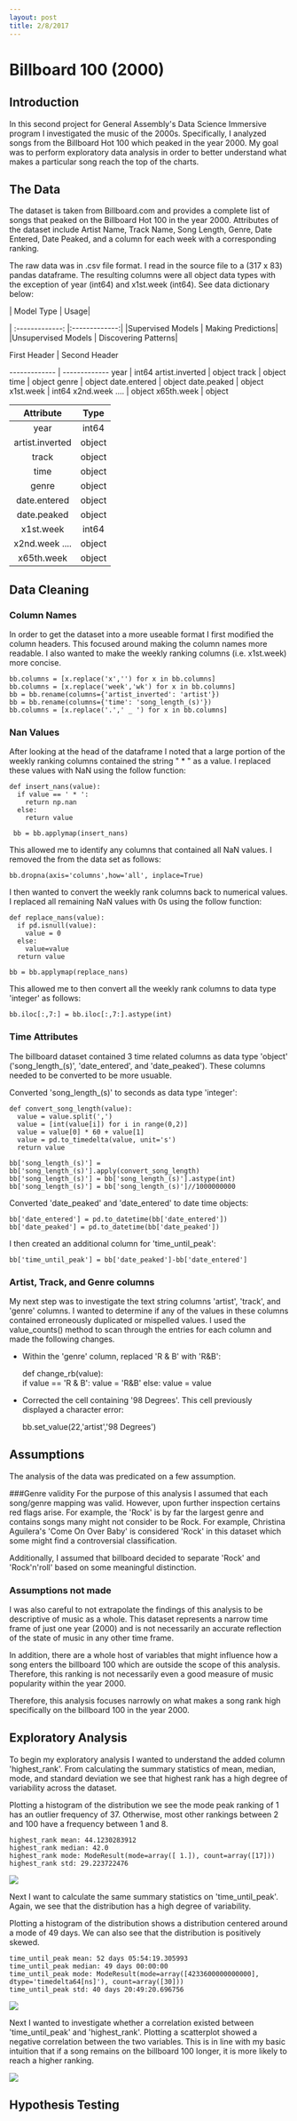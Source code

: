 ```yaml
---
layout: post
title: 2/8/2017
---
```

# Billboard 100 (2000)

## Introduction
In this second project for General Assembly's Data Science Immersive program I investigated the music of the 2000s. Specifically, I analyzed songs from the Billboard Hot 100 which peaked in the year 2000. My goal was to perform exploratory data analysis in order to better understand what makes a particular song reach the top of the charts.

## The Data
The dataset is taken from Billboard.com and provides a complete list of songs that peaked on the Billboard Hot 100 in the year 2000. Attributes of the dataset include Artist Name, Track Name, Song Length, Genre, Date Entered, Date Peaked, and a column for each week with a corresponding ranking.

The raw data was in .csv file format. I read in the source file to a (317 x 83) pandas dataframe. The resulting columns were all object data types with the exception of year (int64) and x1st.week (int64). See data dictionary below:

| Model Type | Usage|

| :-------------: |:-------------:|
|Supervised Models | Making Predictions|
|Unsupervised Models | Discovering Patterns|

First Header  | Second Header

------------- | -------------
year              |   int64
artist.inverted   |  object
track             | object
time              | object
genre             | object
date.entered      | object
date.peaked       | object
x1st.week         | int64
x2nd.week ....    | object
x65th.week        | object

| Attribute | Type|
| :-------------: |:-------------:|
year              |   int64
artist.inverted   |  object
track             | object
time              | object
genre             | object
date.entered      | object
date.peaked       | object
x1st.week         | int64
x2nd.week ....    | object
x65th.week        | object

## Data Cleaning

### Column Names
In order to get the dataset into a more useable format I first modified the column headers. This focused around making the column names more readable. I also wanted to make the weekly ranking columns (i.e. x1st.week) more concise.

    bb.columns = [x.replace('x','') for x in bb.columns]
    bb.columns = [x.replace('week','wk') for x in bb.columns]
    bb = bb.rename(columns={'artist_inverted': 'artist'})
    bb = bb.rename(columns={'time': 'song_length_(s)'})
    bb.columns = [x.replace('.',' _ ') for x in bb.columns]

### Nan Values
After looking at the head of the dataframe I noted that a large portion of the weekly ranking columns contained the string " * " as a value. I replaced these values with NaN using the follow function:  

    def insert_nans(value):
      if value == ' * ':
        return np.nan
      else:
        return value

     bb = bb.applymap(insert_nans)

This allowed me to identify any columns that contained all NaN values. I removed the from the data set as follows:

    bb.dropna(axis='columns',how='all', inplace=True)

I then wanted to convert the weekly rank columns back to numerical values. I replaced all remaining NaN values with 0s using the follow function:

    def replace_nans(value):
      if pd.isnull(value):
        value = 0
      else:
        value=value
      return value

    bb = bb.applymap(replace_nans)

This allowed me to then convert all the weekly rank columns to data type 'integer' as follows:

    bb.iloc[:,7:] = bb.iloc[:,7:].astype(int)

### Time Attributes

The billboard dataset contained 3 time related columns as data type 'object' ('song_length_(s)', 'date_entered', and 'date_peaked'). These columns needed to be converted to be more usuable.

Converted 'song_length_(s)' to seconds as data type 'integer':

    def convert_song_length(value):
      value = value.split(',')
      value = [int(value[i]) for i in range(0,2)]
      value = value[0] * 60 + value[1]
      value = pd.to_timedelta(value, unit='s')
      return value

    bb['song_length_(s)'] = bb['song_length_(s)'].apply(convert_song_length)
    bb['song_length_(s)'] = bb['song_length_(s)'].astype(int)
    bb['song_length_(s)'] = bb['song_length_(s)']//1000000000

Converted 'date_peaked' and 'date_entered' to date time objects:

    bb['date_entered'] = pd.to_datetime(bb['date_entered'])
    bb['date_peaked'] = pd.to_datetime(bb['date_peaked'])

I then created an additional column for 'time_until_peak':

    bb['time_until_peak'] = bb['date_peaked']-bb['date_entered']
### Artist, Track, and Genre columns

My next step was to investigate the text string columns 'artist', 'track', and 'genre' columns. I wanted to determine if any of the values in these columns contained erroneously duplicated or mispelled values. I used the value_counts() method to scan through the entries for each column and made the following changes.

- Within the 'genre' column, replaced 'R & B' with 'R&B':

    def change_rb(value):  
        if value == 'R & B':
            value = 'R&B'
        else:
            value = value

- Corrected the cell containing '98 Degrees'. This cell previously displayed a character error:  

    bb.set_value(22,'artist','98 Degrees')

## Assumptions  

The analysis of the data was predicated on a few assumption.

###Genre validity
For the purpose of this analysis I assumed that each song/genre mapping was valid. However, upon further inspection certains red flags arise. For example, the 'Rock' is by far the largest genre and contains songs many might not consider to be Rock. For example, Christina Aguilera's 'Come On Over Baby' is considered 'Rock' in this dataset which some might find a controversial classification.

Additionally, I assumed that billboard decided to separate 'Rock' and 'Rock'n'roll' based on some meaningful distinction.

### Assumptions not made
I was also careful to not extrapolate the findings of this analysis to be descriptive of music as a whole. This dataset represents a narrow time frame of just one year (2000) and is not necessarily an accurate reflection of the state of music in any other time frame.

In addition, there are a whole host of variables that might influence how a song enters the billboard 100 which are outside the scope of this analysis. Therefore, this ranking is not necessarily even a good measure of music popularity within the year 2000.

Therefore, this analysis focuses narrowly on what makes a song rank high specifically on the billboard 100 in the year 2000.

## Exploratory Analysis
To begin my exploratory analysis I wanted to understand the added column 'highest_rank'. From calculating the summary statistics of mean, median, mode, and standard deviation we see that highest rank has a high degree of variability across the dataset.

Plotting a histogram of the distribution we see the mode peak ranking of 1 has an outlier frequency of 37. Otherwise, most other rankings between 2 and 100 have a frequency between 1 and 8.

    highest_rank mean: 44.1230283912
    highest_rank median: 42.0
    highest_rank mode: ModeResult(mode=array([ 1.]), count=array([17]))
    highest_rank std: 29.223722476

![](../images/Highest_Rank_Hist.png)

Next I want to calculate the same summary statistics on 'time_until_peak'. Again, we see that the distribution has a high degree of variability.

Plotting a histogram of the distribution shows a distribution centered around a mode of 49 days. We can also see that the distribution is positively skewed.

    time_until_peak mean: 52 days 05:54:19.305993
    time_until_peak median: 49 days 00:00:00
    time_until_peak mode: ModeResult(mode=array([4233600000000000], dtype='timedelta64[ns]'), count=array([30]))
    time_until_peak std: 40 days 20:49:20.696756

![](../images/Time_Until_Peak.png)

Next I wanted to investigate whether a correlation existed between 'time_until_peak' and 'highest_rank'. Plotting a scatterplot showed a negative correlation between the two variables. This is in line with my basic intuition that if a song remains on the billboard 100 longer, it is more likely to reach a higher ranking.

![](../images/songlength_hpeak_scatter.png)


## Hypothesis Testing
